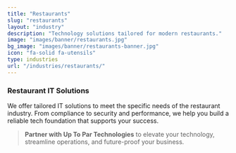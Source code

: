 ```yaml
---
title: "Restaurants"
slug: "restaurants"
layout: "industry"
description: "Technology solutions tailored for modern restaurants."
image: "images/banner/restaurants.jpg"
bg_image: "images/banner/restaurants-banner.jpg"
icon: "fa-solid fa-utensils"
type: industries
url: "/industries/restaurants/"
---
```


### Restaurant IT Solutions

We offer tailored IT solutions to meet the specific needs of the restaurant industry. From compliance to security and performance, we help you build a reliable tech foundation that supports your success.

> **Partner with Up To Par Technologies** to elevate your technology, streamline operations, and future-proof your business.